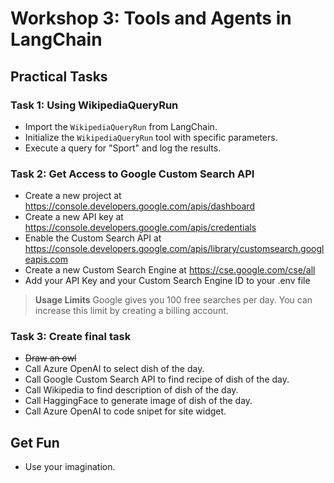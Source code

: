 # Workshop 3: Tools and Agents in LangChain

## Practical Tasks

### Task 1: Using WikipediaQueryRun
- Import the `WikipediaQueryRun` from LangChain.
- Initialize the `WikipediaQueryRun` tool with specific parameters.
- Execute a query for "Sport" and log the results.

### Task 2: Get Access to Google Custom Search API
- Create a new project at https://console.developers.google.com/apis/dashboard
- Create a new API key at https://console.developers.google.com/apis/credentials
- Enable the Custom Search API at https://console.developers.google.com/apis/library/customsearch.googleapis.com
- Create a new Custom Search Engine at https://cse.google.com/cse/all
- Add your API Key and your Custom Search Engine ID to your .env file

> **Usage Limits**
> Google gives you 100 free searches per day. You can increase this limit by creating a billing account.


### Task 3: Create final task
- ~~Draw an owl~~
- Call Azure OpenAI to select dish of the day. 
- Call Google Custom Search API to find recipe of dish of the day.
- Call Wikipedia to find description of dish of the day.
- Call HaggingFace to generate image of dish of the day.
- Call Azure OpenAI to code snipet for site widget.

## Get Fun
- Use your imagination.
